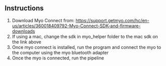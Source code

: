 ## Instructions

1. Download Myo Connect from: https://support.getmyo.com/hc/en-us/articles/360018409792-Myo-Connect-SDK-and-firmware-downloads
2. If using a mac, change the sdk in myo_helper folder to the mac sdk on the link above
3. Once myo connect is installed, run the program and connect the myo to the computer using the myo bluetooth adapter
4. Once the myo is connected, run the pipeline 
